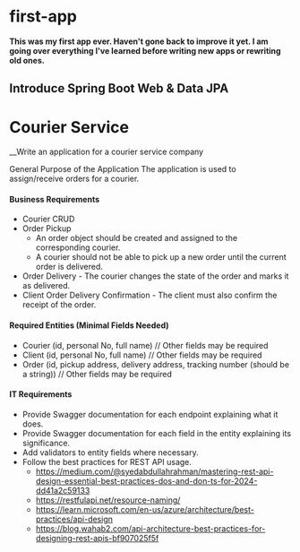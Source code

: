 # first-app
**This was my first app ever. Haven't gone back to improve it yet. I am going over everything I've learned before writing new apps or rewriting old ones.**

## Introduce Spring Boot Web & Data JPA
# Courier Service

__Write an application for a courier service company

General Purpose of the Application
The application is used to assign/receive orders for a courier.

#### Business Requirements
* Courier CRUD
* Order Pickup
  * An order object should be created and assigned to the corresponding courier.
  * A courier should not be able to pick up a new order until the current order is delivered.
* Order Delivery - The courier changes the state of the order and marks it as delivered.
* Client Order Delivery Confirmation - The client must also confirm the receipt of the order.

#### Required Entities (Minimal Fields Needed)
* Courier (id, personal No, full name) // Other fields may be required
* Client (id, personal No, full name) // Other fields may be required
* Order (id, pickup address, delivery address, tracking number (should be a string)) // Other fields may be required

#### IT Requirements
* Provide Swagger documentation for each endpoint explaining what it does.
* Provide Swagger documentation for each field in the entity explaining its significance.
* Add validators to entity fields where necessary.
* Follow the best practices for REST API usage.
  * https://medium.com/@syedabdullahrahman/mastering-rest-api-design-essential-best-practices-dos-and-don-ts-for-2024-dd41a2c59133
  * https://restfulapi.net/resource-naming/
  * https://learn.microsoft.com/en-us/azure/architecture/best-practices/api-design
  * https://blog.wahab2.com/api-architecture-best-practices-for-designing-rest-apis-bf907025f5f
